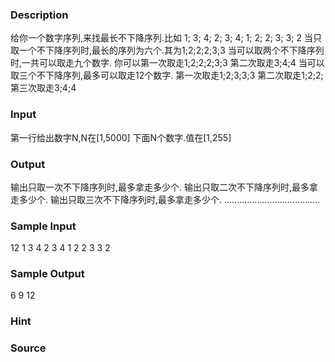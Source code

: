 
### Description
给你一个数字序列,来找最长不下降序列.比如 1; 3; 4; 2; 3; 4; 1; 2; 2; 3; 3; 2 当只取一个不下降序列时,最长的序列为六个.其为1;2;2;2;3;3 当可以取两个不下降序列时,一共可以取走九个数字. 你可以第一次取走1;2;2;2;3;3 第二次取走3;4;4 当可以取三个不下降序列,最多可以取走12个数字. 第一次取走1;2;3;3;3 第二次取走1;2;2; 第三次取走3;4;4
### Input
第一行给出数字N,N在[1,5000] 下面N个数字.值在[1,255]
### Output
输出只取一次不下降序列时,最多拿走多少个. 输出只取二次不下降序列时,最多拿走多少个. 输出只取三次不下降序列时,最多拿走多少个. ......................................
### Sample Input
12
1 3 4 2 3 4 1 2 2 3 3 2
### Sample Output
6
9
12
### Hint

### Source
